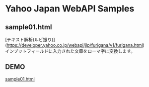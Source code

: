 ﻿# Yahoo Japan WebAPI Samples

## sample01.html  
[テキスト解析(ルビ振り)]  (https://developer.yahoo.co.jp/webapi/jlp/furigana/v1/furigana.html)  
インプットフィールドに入力された文章をローマ字に変換します。  

## DEMO
[sample01.html](https://kobakazu10.github.io/yahoo_webapi/sample01.html)
